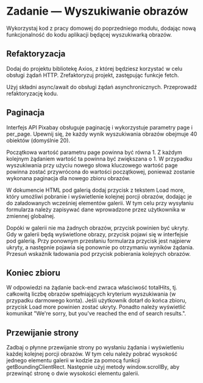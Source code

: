 # Zadanie — Wyszukiwanie obrazów



Wykorzystaj kod z pracy domowej do poprzedniego modułu, dodając nową funkcjonalność do kodu aplikacji będącej wyszukiwarką obrazów.



## Refaktoryzacja

Dodaj do projektu bibliotekę Axios, z której będziesz korzystać w celu obsługi żądań HTTP. Zrefaktoryzuj projekt, zastępując funkcje fetch.

Użyj składni async/await do obsługi żądań asynchronicznych. Przeprowadź refaktoryzację kodu.



## Paginacja

Interfejs API Pixabay obsługuje paginację i wykorzystuje parametry page i per_page. Upewnij się, że każdy wynik wyszukiwania obrazów obejmuje 40 obiektów (domyślnie 20).

Początkowa wartość parametru page powinna być równa 1.
Z każdym kolejnym żądaniem wartość ta powinna być zwiększana o 1.
W przypadku wyszukiwania przy użyciu nowego słowa kluczowego wartość page powinna zostać przywrócona do wartości początkowej, ponieważ zostanie wykonana paginacja dla nowego zbioru obrazów.


W dokumencie HTML pod galerią dodaj przycisk z tekstem Load more, który umożliwi pobranie i wyświetlenie kolejnej porcji obrazów, dodając je do załadowanych wcześniej elementów galerii. W tym celu przy wysyłaniu formularza należy zapisywać dane wprowadzone przez użytkownika w zmiennej globalnej.

Dopóki w galerii nie ma żadnych obrazów, przycisk powinien być ukryty.
Gdy w galerii będą wyświetlone obrazy, przycisk pojawi się w interfejsie pod galerią.
Przy ponownym przesłaniu formularza przycisk jest najpierw ukryty, a następnie pojawia się ponownie po otrzymaniu wyników żądania.
Przesuń wskaźnik ładowania pod przycisk pobierania kolejnych obrazów.


## Koniec zbioru

W odpowiedzi na żądanie back-end zwraca właściwość totalHits, tj. całkowitą liczbę obrazów spełniających kryterium wyszukiwania (w przypadku darmowego konta). Jeśli użytkownik dotarł do końca zbioru, przycisk Load more powinien zostać ukryty. Ponadto należy wyświetlić komunikat "We're sorry, but you've reached the end of search results.".


## Przewijanie strony

Zadbaj o płynne przewijanie strony po wysłaniu żądania i wyświetleniu każdej kolejnej porcji obrazów. W tym celu należy pobrać wysokość jednego elementu galerii w kodzie za pomocą funkcji getBoundingClientRect. Następnie użyj metody window.scrollBy, aby przewinąć stronę o dwie wysokości elementu galerii.
